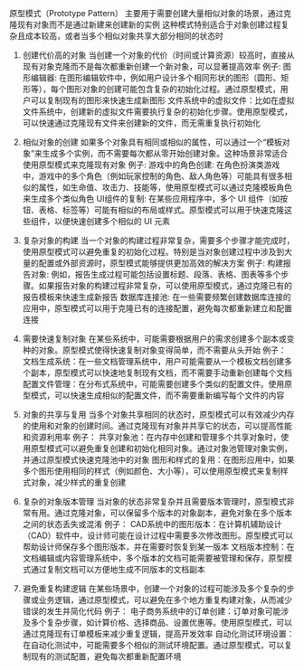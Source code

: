 原型模式（Prototype Pattern） 
主要用于需要创建大量相似对象的场景，通过克隆现有对象而不是通过新建来创建新的实例
这种模式特别适合于对象创建过程复杂且成本较高，或者当多个相似对象共享大部分相同的状态时

1. 创建代价高的对象
  当创建一个对象的代价（时间或计算资源）较高时，直接从现有对象克隆而不是每次都重新创建一个新对象，可以显著提高效率
  例子:
  图形编辑器: 在图形编辑软件中，例如用户设计多个相同形状的图形（圆形、矩形等），每个图形对象的创建可能包含复杂的初始化过程。通过原型模式，用户可以复制现有的图形来快速生成新图形
  文件系统中的虚拟文件：比如在虚拟文件系统中，创建新的虚拟文件需要执行复杂的初始化步骤。使用原型模式，可以快速通过克隆现有文件来创建新的文件，而无需重复执行初始化

2. 相似对象的创建
  如果多个对象具有相同或相似的属性，可以通过一个“模板对象”来生成多个实例，而不需要每次都从零开始创建对象。这种场景非常适合使用原型模式来克隆现有对象
  例子:
  游戏中的角色创建: 在角色扮演类游戏中，游戏中的多个角色（例如玩家控制的角色、敌人角色等）可能具有很多相似的属性，如生命值、攻击力、技能等，使用原型模式可以通过克隆模板角色来生成多个类似角色
  UI组件的复制: 在某些应用程序中，多个 UI 组件（如按钮、表格、标签等）可能有相似的布局或样式。原型模式可以用于快速克隆这些组件，以便快速创建多个相似的 UI 元素

3. 复杂对象的构建
  当一个对象的构建过程非常复杂，需要多个步骤才能完成时，使用原型模式可以避免重复的初始化过程。特别是当对象创建过程中涉及到大量的配置或外部资源时，原型模式能够提供更加高效的解决方案
  例子:
  构建报告对象: 例如，报告生成过程可能包括设置标题、段落、表格、图表等多个步骤。如果报告对象的构建过程非常复杂，可以使用原型模式，通过克隆已有的报告模板来快速生成新报告
  数据库连接池: 在一些需要频繁创建数据库连接的应用中，原型模式可以用于克隆已有的连接配置，避免每次都重新建立和配置连接

4. 需要快速复制对象
  在某些系统中，可能需要根据用户的需求创建多个副本或变种的对象。原型模式使得快速复制对象变得简单，而不需要从头开始
  例子：
  文档生成系统：在一些文档管理系统中，用户可能需要从一个模板文档创建多个副本，原型模式可以快速地复制现有文档，而不需要手动重新创建每个文档
  配置文件管理：在分布式系统中，可能需要创建多个类似的配置文件。使用原型模式，可以快速生成相似的配置文件，而不需要重新编写每个文件的内容

5. 对象的共享与复用
  当多个对象共享相同的状态时，原型模式可以有效减少内存的使用和对象的创建时间。通过克隆现有对象并共享它的状态，可以提高性能和资源利用率
  例子：
  共享对象池：在内存中创建和管理多个共享对象时，使用原型模式可以避免重复创建和初始化相同对象。通过对象池管理对象实例，并通过原型模式快速克隆池中的对象
  图形和样式的复用：在图形应用中，如果多个图形使用相同的样式（例如颜色、大小等），可以使用原型模式来复制样式对象，减少样式的重复创建

6. 复杂的对象版本管理
  当对象的状态非常复杂并且需要版本管理时，原型模式非常有用。通过克隆对象，可以保留多个版本的对象副本，避免对象在多个版本之间的状态丢失或混淆
  例子：
  CAD系统中的图形版本：在计算机辅助设计（CAD）软件中，设计师可能在设计过程中需要多次修改图形。原型模式可以帮助设计师保存多个图形版本，并在需要时恢复到某一版本
  文档版本控制：在文档编辑或内容管理系统中，多个版本的文档可能需要被管理和保存，原型模式通过复制文档可以方便地生成不同版本的文档副本

7. 避免重复构建逻辑
  在某些场景中，创建一个对象的过程可能涉及多个复杂的步骤或业务逻辑，通过原型模式，可以避免在多个地方重复构建对象，从而减少错误的发生并简化代码
  例子：
  电子商务系统中的订单创建：订单对象可能涉及多个复杂步骤，如计算价格、选择商品、设置优惠等。使用原型模式，可以通过克隆现有订单模板来减少重复逻辑，提高开发效率
  自动化测试环境设置：在自动化测试中，可能需要多个相似的测试环境配置。通过原型模式，可以复制现有的测试配置，避免每次都重新配置环境



